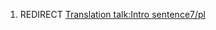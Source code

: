 1.  REDIRECT [Translation talk:Intro
    sentence7/pl](Translation_talk:Intro_sentence7/pl "wikilink")